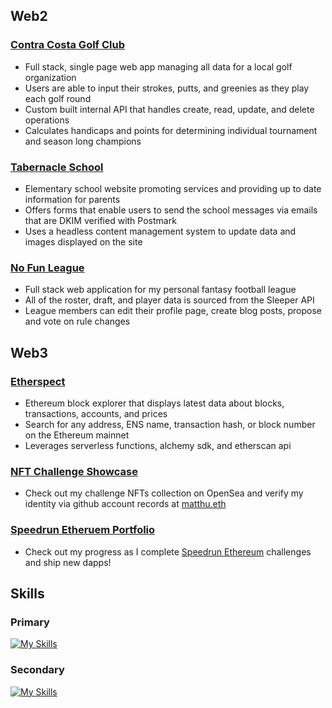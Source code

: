 

## Web2
### [Contra Costa Golf Club](https://ccgc.vercel.app)
- Full stack, single page web app managing all data for a local golf organization
- Users are able to input their strokes, putts, and greenies as they play each golf round
- Custom built internal API that handles create, read, update, and delete operations 
- Calculates handicaps and points for determining individual tournament and season long champions

### [Tabernacle School](https://www.tabernacle.school)
- Elementary school website promoting services and providing up to date information for parents
- Offers forms that enable users to send the school messages via emails that are DKIM verified with Postmark
- Uses a headless content management system to update data and images displayed on the site

### [No Fun League](https://no-fun-league.up.railway.app/)
- Full stack web application for my personal fantasy football league
- All of the roster, draft, and player data is sourced from the Sleeper API
- League members can edit their profile page, create blog posts, propose and vote on rule changes

## Web3
### [Etherspect](https://etherspect.vercel.app/)
- Ethereum block explorer that displays latest data about blocks, transactions, accounts, and prices
- Search for any address, ENS name, transaction hash, or block number on the Ethereum mainnet
- Leverages serverless functions, alchemy sdk, and etherscan api

### [NFT Challenge Showcase](https://opensea.io/__MattPereira__)
- Check out my challenge NFTs collection on OpenSea and verify my identity via github account records at [matthu.eth](https://app.ens.domains/matthu.eth)

### [Speedrun Etheruem Portfolio](https://speedrunethereum.com/builders/0x41f727fA294E50400aC27317832A9F78659476B9)
- Check out my progress as I complete [Speedrun Ethereum](https://speedrunethereum.com/) challenges and ship new dapps!

## Skills
### Primary
[![My Skills](https://skillicons.dev/icons?i=js,ts,solidity,react,nextjs,tailwind,materialui,nodejs,express,postgres,git,github)](https://skillicons.dev)

 ### Secondary
[![My Skills](https://skillicons.dev/icons?i=py,linux,bash,vite,docker,django,mongodb,vercel,aws,html,css,sass,bootstrap)](https://skillicons.dev)
